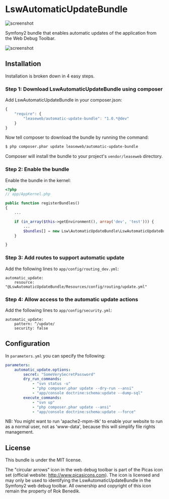 LswAutomaticUpdateBundle
========================

![screenshot](http://www.leaseweblabs.com/wp-content/uploads/2013/03/automatic_update.png)

Symfony2 bundle that enables automatic updates of the application from the Web Debug Toolbar.

![screenshot](http://www.leaseweblabs.com/wp-content/uploads/2013/03/update_step1.png)

## Installation

Installation is broken down in 4 easy steps.

### Step 1: Download LswAutomaticUpdateBundle using composer

Add LswAutomaticUpdateBundle in your composer.json:

```js
{
    "require": {
        "leaseweb/automatic-update-bundle": "1.0.*@dev"
    }
}
```

Now tell composer to download the bundle by running the command:

``` bash
$ php composer.phar update leaseweb/automatic-update-bundle
```

Composer will install the bundle to your project's `vendor/leaseweb` directory.

### Step 2: Enable the bundle

Enable the bundle in the kernel:

``` php
<?php
// app/AppKernel.php

public function registerBundles()
{
    ...

    if (in_array($this->getEnvironment(), array('dev', 'test'))) {
        ...
        $bundles[] = new Lsw\AutomaticUpdateBundle\LswAutomaticUpdateBundle();
    }

}
```

### Step 3: Add routes to support automatic update

Add the following lines to ```app/config/routing_dev.yml```:

    automatic_update:
        resource: "@LswAutomaticUpdateBundle/Resources/config/routing/update.yml"


### Step 4: Allow access to the automatic update actions

Add the following lines to ```app/config/security.yml```:

    automatic_update:
        pattern: ^/update/
        security: false

## Configuration

In ```parameters.yml``` you can specify the following:


``` yml
parameters:
    automatic_update.options:
        secret: "SomeVerySecretPassword"
        dry_run_commands:
            - "svn status -u"
            - "php composer.phar update --dry-run --ansi"
            - "app/console doctrine:schema:update --dump-sql"
        execute_commands:
            - "svn up"
            - "php composer.phar update --ansi"
            - "app/console doctrine:schema:update --force"
```

NB: You might want to run 'apache2-mpm-itk' to enable your website to run as a normal user, not as 'www-data',
because this will simplify file rights management.

## License

This bundle is under the MIT license.

The "circular arrows" icon in the web debug toolbar is part of the Picas icon set (official website: http://www.picasicons.com).
The icon is licensed and may only be used to identifying the LswAutomaticUpdateBundle in the Symfony2 web debug toolbar.
All ownership and copyright of this icon remain the property of Rok Benedik.
